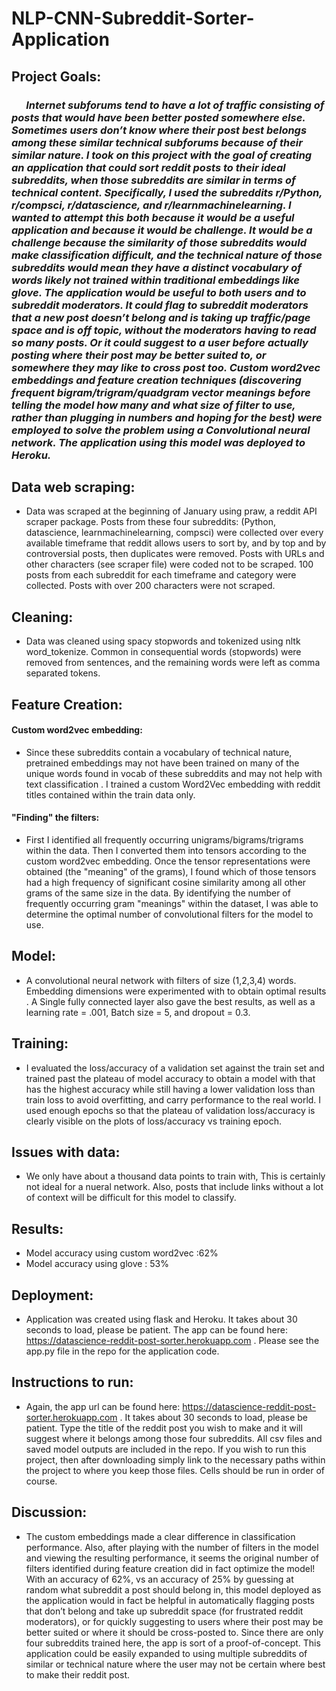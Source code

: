 # NLP-CNN-Subreddit-Sorter-Application
## Project Goals: 
    
###  &nbsp;&nbsp;&nbsp;&nbsp;&nbsp;   *Internet subforums tend to have a  lot of traffic consisting of posts that would have been better posted somewhere else. Sometimes users don’t know where their post best belongs among these similar technical subforums because of their similar nature.  I took on this project with the goal of creating an application that could sort reddit posts to their ideal subreddits, when those subreddits are similar in terms of technical content. Specifically, I used the subreddits r/Python, r/compsci, r/datascience, and r/learnmachinelearning. I wanted to attempt this both because it would be a useful application and because it would be challenge. It would be a challenge because the similarity of those subreddits would make classification difficult, and the technical nature of those subreddits would mean they have a distinct vocabulary of words likely not trained within traditional embeddings like glove. The application would be useful to both users and to subreddit moderators. It could flag to subreddit moderators that a new post doesn’t belong and is taking up traffic/page space and is off topic, without the moderators having to read so many posts. Or it could suggest to a user before actually posting where their post may be better suited to, or somewhere they may like to cross post too.  Custom word2vec embeddings and feature creation techniques (discovering frequent bigram/trigram/quadgram vector meanings before telling the model how many and what size of filter to use, rather than plugging in numbers and hoping for the best) were employed to solve the problem using a Convolutional neural  network. The application using this model was deployed to Heroku.*



    
    
## Data web scraping:
* Data was scraped at the beginning of January using praw, a reddit API scraper package. Posts from these four subreddits: (Python, datascience, learnmachinelearning, compsci) were collected over every available timeframe that reddit allows users to sort by, and by top and by controversial posts, then duplicates were removed. Posts with URLs and other characters (see scraper file) were coded not to be scraped. 100 posts from each subreddit for each timeframe and category were collected. Posts with over 200 characters were not scraped.

## Cleaning:
* Data was cleaned using spacy stopwords and tokenized using nltk word_tokenize. Common in consequential words (stopwords) were removed from sentences, and the remaining words were left as comma separated tokens.

## Feature Creation:

#### Custom word2vec embedding:
* Since these subreddits contain a vocabulary of technical nature, pretrained embeddings may not have been trained on many of the unique words found in vocab of these subreddits and may not help with text classification . I trained a custom Word2Vec embedding with reddit titles contained within the train data only.

#### "Finding" the filters:
* First I identified all frequently occurring unigrams/bigrams/trigrams within the data. Then I converted them into tensors according to the custom word2vec embedding. Once the tensor representations were obtained (the "meaning" of the grams), I found which of those tensors had a high frequency of significant cosine similarity among all other grams of the same size in the data. By identifying the number of frequently occurring gram "meanings" within the dataset, I was able to determine the optimal number of convolutional filters for the model to use.




## Model:
* A convolutional neural network with filters of size (1,2,3,4) words. Embedding dimensions were experimented with to obtain optimal results . A Single fully connected layer also gave the best results, as well as a learning rate = .001, Batch size = 5, and dropout = 0.3.

## Training:
* I evaluated the loss/accuracy of a validation set against the train set and trained past the plateau of model accuracy to obtain a model with that has the highest accuracy while still having a lower validation loss than train loss to avoid overfitting, and carry performance to the real world. I used enough epochs so that the plateau of validation loss/accuracy is clearly visible on the plots of loss/accuracy vs training epoch.


## Issues with data:
* We only have about a thousand data points to train with, This is certainly not ideal for a nueral network. Also, posts that include links without a lot of context will be difficult for this model to classify.

## Results:
* Model accuracy using custom word2vec :62%
* Model accuracy using glove : 53%



## Deployment:
* Application was created using flask and Heroku. It takes about 30 seconds to load, please be patient. The app can be found here: https://datascience-reddit-post-sorter.herokuapp.com . Please see the app.py file in the repo for the application code. 

## Instructions to run:
* Again, the app url can be found here: https://datascience-reddit-post-sorter.herokuapp.com . It takes about 30 seconds to load, please be patient.  Type the title of the reddit post you wish to make and it will suggest where it belongs among those four subreddits. All csv files and saved model outputs are included in the repo. If you wish to run this project, then after downloading simply link to the necessary paths within the project to where you keep those files. Cells should be run in order of course.


## Discussion:
* The custom embeddings made a clear difference in classification performance. Also, after playing with the number of filters in the model and viewing the resulting performance, it seems the original number of filters identified during feature creation did in fact optimize the model! With an accuracy of 62%, vs an accuracy of 25%  by guessing at random what subreddit a post should belong in, this model deployed as the application would in fact be helpful in automatically flagging posts that don’t belong and take up subreddit space (for frustrated reddit moderators), or for quickly suggesting to users where their post may be better suited or where it should be cross-posted to. Since there are only four subreddits trained here, the app is sort of a proof-of-concept. This application could be easily expanded to using multiple subreddits of similar or technical nature where the user may not be certain where best to make their reddit post.
